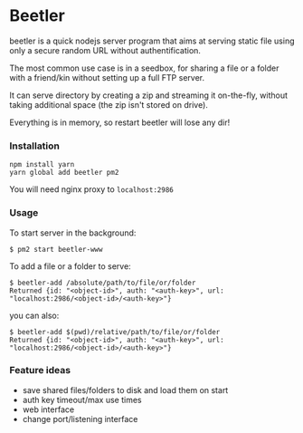 # Beetler

beetler is a quick nodejs server program that aims at serving static file using only a secure random URL without authentification.

The most common use case is in a seedbox, for sharing a file or a folder with a friend/kin without setting up a full FTP server.

It can serve directory by creating a zip and streaming it on-the-fly, without taking additional space (the zip isn't stored on drive).

Everything is in memory, so restart beetler will lose any dir!
### Installation

```
npm install yarn
yarn global add beetler pm2
```

You will need nginx proxy to `localhost:2986`

### Usage


To start server in the background:

```
$ pm2 start beetler-www
```

To add a file or a folder to serve:

```
$ beetler-add /absolute/path/to/file/or/folder
Returned {id: "<object-id>", auth: "<auth-key>", url: "localhost:2986/<object-id>/<auth-key>"}
```

you can also:


```
$ beetler-add $(pwd)/relative/path/to/file/or/folder
Returned {id: "<object-id>", auth: "<auth-key>", url: "localhost:2986/<object-id>/<auth-key>"}
```

### Feature ideas

- save shared files/folders to disk and load them on start
- auth key timeout/max use times
- web interface
- change port/listening interface
